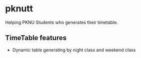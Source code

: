 # pknutt

Helping PKNU Students who generates their timetable.

## TimeTable features

* Dynamic table generating by night class and weekend class
